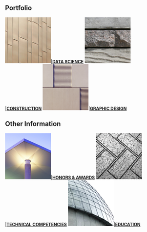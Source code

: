## Portfolio

[<img src="images/Picture30.png?raw=true" width="150"/>](https://annacjacobson.github.io/data_science)|[**DATA SCIENCE**](https://annacjacobson.github.io/data_science)
<img src="images/Picture31.png?raw=true" width="150"/>|[**CONSTRUCTION**](https://annacjacobson.github.io/construction)
<img src="images/Picture32.png?raw=true" width="150"/>|[**GRAPHIC DESIGN**](https://annacjacobson.github.io/design)


## Other Information

<img src="images/Picture33.png?raw=true" width="150"/>|[**HONORS & AWARDS**](https://annacjacobson.github.io/honors_awards)
<img src="images/Picture34.png?raw=true" width="150"/>|[**TECHNICAL COMPETENCIES**](https://annacjacobson.github.io/tech)
<img src="images/Picture35.png?raw=true" width="150"/>|[**EDUCATION**](https://annacjacobson.github.io/education)



